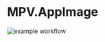 # MPV.AppImage

![example workflow](https://github.com/nx-appbuild-hub/MPV.AppImage//actions/workflows/makefile.yml/badge.svg)
